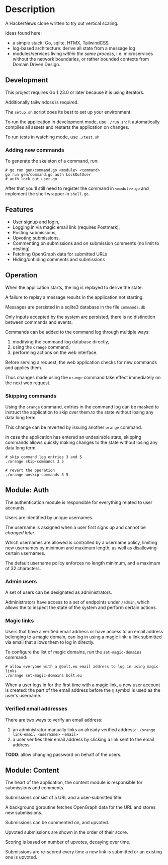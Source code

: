 # Description

A HackerNews clone written to try out vertical scaling.

Ideas found here:

- a simple stack: Go, sqlite, HTMX, TailwindCSS
- log-based architecture: derive all state from a message log
- modules/services living _within the same process_, i.e. microservices without
  the network boundaries, or rather bounded contexts from Domain Driven Design.

## Development

This project requires Go 1.23.0 or later because it is using iterators.

Additionally tailwindcss is required.

The `setup.sh` script does its best to set up your environment.

To run the application in development mode, use `./run.sh`: it
automatically compiles all assets and restarts the application on
changes.

To run tests in watching mode, use `./test.sh`

### Adding new commands

To generate the skeleton of a command, run:

```shell
# go run gen/command.go <module> <command>
go run gen/command.go auth LockOutUser
# auth_lock_out_user.go
```

After that you'll still need to register the command in `<module>.go`
and implement the shell wrapper in `shell.go`.

## Features

- User signup and login,
- Logging in via magic email link (requires Postmark),
- Posting submissions,
- Upvoting submissions,
- Commenting on submissions and on submission comments (no limit to nesting)
- Fetching OpenGraph data for submitted URLs
- Hiding/unhiding comments and submissions

## Operation

When the application starts, the log is replayed to derive the state.

A failure to replay a message results in the application not starting.

Messages are persisted in a sqlite3 database in the file `commands.db`

Only inputs accepted by the system are persisted, there is no distinction
between commands and events.

Commands can be added to the command log through multiple ways:

1. modifying the command log database directly,
2. using the `orange` command,
3. performing actions on the web interface.

Before serving a request, the web application checks for new commands
and applies them.

Thus changes made using the `orange` command take effect immediately
on the next web request.

### Skipping commands

Using the `orange` command, entries in the command log can be masked
to instruct the application to skip over them.to the state without
losing any data long term.

This change can be reverted by issuing another `orange` command.

In case the application has entered an undesirable state, skipping
commands allows quickly making changes to the state without losing
any data long term.

```shell
# skip command log entries 3 and 5
./orange skip-commands 3 5

# revert the operation
./orange unskip-commands 3 5
```

## Module: Auth

The authentication module is responsible for everything related to user accounts.

Users are identified by unique usernames.

The username is assigned when a user first signs up and cannot be _changed later_.

Which usernames are allowed is controlled by a username policy,
limiting new usernames by minimum and maximum length, as well as
disallowing certain usernames.

The default username policy enforces no length minimum, and a maximum of 32 characters.

### Admin users

A set of users can be designated as administrators.

Administrators have access to a set of endpoints under `/admin`,
which allows the to inspect the state of the system and perform
certain actions.

### Magic links

Users that have a verified email address or have access to an email
address belonging to a magic domain, can log in using a magic link:
a link submitted via email that allows them to log in directly.

To configure the list of magic domains, run the `set-magic-domains` command:

```shell
# allow everyone with a @bolt.eu email address to log in using magic links
./orange set-magic-domains bolt.eu
```

When a user logs in for the first time with a magic link, a new user account
is created: the part of the email address before the `@` symbol is used
as the user's username.

### Verified email addresses

There are two ways to verify an email address:

1. an administrator manually links an already verified address:
   `./orange link-email <username> <email>`
2. a user verifies their email address by clicking a link sent to the email address

**TODO**: allow changing password on behalf of the users.

## Module: Content

The heart of the application, the content module is responsible for
submissions and comments.

Submissions consist of a URL and a user-submitted title.

A background goroutine fetches OpenGraph data for the URL and stores new submissions.

Submissions can be commented on, and upvoted.

Upvoted submissions are shown in the order of their score.

Scoring is based on number of upvotes, decaying over time.

Submissions are re-scored every time a new link is submitted or an
existing one is upvoted.
